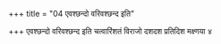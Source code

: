 +++
title = "04 एवश्छन्दो वरिवश्छन्द इति"

+++
एवश्छन्दो वरिवश्छन्द इति चत्वारिंशतं विराजो दशदश प्रतिदिश मक्ष्णया ४